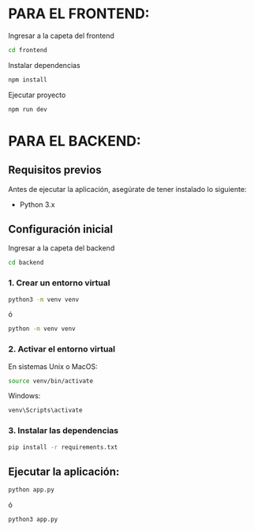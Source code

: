 # PARA EL FRONTEND:
Ingresar a la capeta del frontend
```bash
cd frontend
```
Instalar dependencias 
```bash
npm install
```
Ejecutar proyecto 
```bash
npm run dev
```

# PARA EL BACKEND:

## Requisitos previos

Antes de ejecutar la aplicación, asegúrate de tener instalado lo siguiente:

- Python 3.x

## Configuración inicial

Ingresar a la capeta del backend
```bash
cd backend
```

### 1. Crear un entorno virtual

```bash
python3 -m venv venv
```
ó
```bash
python -m venv venv
```

### 2. Activar el entorno virtual

En sistemas Unix o MacOS:

```bash
source venv/bin/activate
```
Windows:
```bash
venv\Scripts\activate
```

### 3. Instalar las dependencias

```bash
pip install -r requirements.txt
```

## Ejecutar la aplicación:

```bash
python app.py
```
ó

```bash
python3 app.py
```

